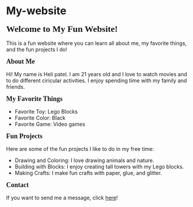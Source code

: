 # My-website
<!DOCTYPE html PUBLIC "-//W3C//DTD HTML 4.01//EN" "http://www.w3.org/TR/html4/strict.dtd">
<html>
<head>
  <meta http-equiv="Content-Type" content="text/html; charset=utf-8">
  <meta http-equiv="Content-Style-Type" content="text/css">
</head>
<body>
<h1 style="margin: 0.0px 0.0px 16.1px 0.0px; font: 24.0px Times; -webkit-text-stroke: #000000"><span class="s1"><b>Welcome to My Fun Website!</b></span></h1>
<p class="p2"><span class="s1">This is a fun website where you can learn all about me, my favorite things, and the fun projects I do!</span></p>
<h2 style="margin: 0.0px 0.0px 14.9px 0.0px; font: 18.0px Times; -webkit-text-stroke: #000000"><span class="s1"><b>About Me</b></span></h2>
<p class="p2"><span class="s1">Hi! My name is Heli patel. I am 21 years old and I love to watch movies and to do different ciricular activities. I enjoy spending time with my family and friends.</span></p>
<h2 style="margin: 0.0px 0.0px 14.9px 0.0px; font: 18.0px Times; -webkit-text-stroke: #000000"><span class="s1"><b>My Favorite Things</b></span></h2>
<ul class="ul1">
  <li class="li4"><span class="s2"></span><span class="s1">Favorite Toy: Lego Blocks</span></li>
  <li class="li4"><span class="s2"></span><span class="s1">Favorite Color: Black</span></li>
  <li class="li4"><span class="s2"></span><span class="s1">Favorite Game: Video games</span></li>
</ul>
<h2 style="margin: 0.0px 0.0px 14.9px 0.0px; font: 18.0px Times; -webkit-text-stroke: #000000"><span class="s1"><b>Fun Projects</b></span></h2>
<p class="p2"><span class="s1">Here are some of the fun projects I like to do in my free time:</span></p>
<ul class="ul1">
  <li class="li4"><span class="s2"></span><span class="s1">Drawing and Coloring: I love drawing animals and nature.</span></li>
  <li class="li4"><span class="s2"></span><span class="s1">Building with Blocks: I enjoy creating tall towers with my Lego blocks.</span></li>
  <li class="li4"><span class="s2"></span><span class="s1">Making Crafts: I make fun crafts with paper, glue, and glitter.</span></li>
</ul>
<h2 style="margin: 0.0px 0.0px 14.9px 0.0px; font: 18.0px Times; -webkit-text-stroke: #000000"><span class="s1"><b>Contact</b></span></h2>
<p class="p2"><span class="s1">If you want to send me a message, click <a href="mailto:alex@example.com"><span class="s3">here</span></a>!</span></p>
</body>
</html>
